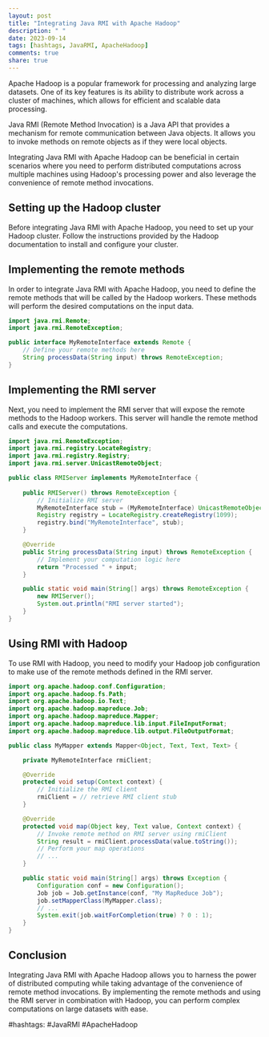 ```yaml
---
layout: post
title: "Integrating Java RMI with Apache Hadoop"
description: " "
date: 2023-09-14
tags: [hashtags, JavaRMI, ApacheHadoop]
comments: true
share: true
---
```


Apache Hadoop is a popular framework for processing and analyzing large datasets. One of its key features is its ability to distribute work across a cluster of machines, which allows for efficient and scalable data processing. 

Java RMI (Remote Method Invocation) is a Java API that provides a mechanism for remote communication between Java objects. It allows you to invoke methods on remote objects as if they were local objects. 

Integrating Java RMI with Apache Hadoop can be beneficial in certain scenarios where you need to perform distributed computations across multiple machines using Hadoop's processing power and also leverage the convenience of remote method invocations.

## Setting up the Hadoop cluster

Before integrating Java RMI with Apache Hadoop, you need to set up your Hadoop cluster. Follow the instructions provided by the Hadoop documentation to install and configure your cluster. 

## Implementing the remote methods

In order to integrate Java RMI with Apache Hadoop, you need to define the remote methods that will be called by the Hadoop workers. These methods will perform the desired computations on the input data. 

```java
import java.rmi.Remote;
import java.rmi.RemoteException;

public interface MyRemoteInterface extends Remote {
    // Define your remote methods here
    String processData(String input) throws RemoteException;
}
```

## Implementing the RMI server

Next, you need to implement the RMI server that will expose the remote methods to the Hadoop workers. This server will handle the remote method calls and execute the computations.

```java
import java.rmi.RemoteException;
import java.rmi.registry.LocateRegistry;
import java.rmi.registry.Registry;
import java.rmi.server.UnicastRemoteObject;

public class RMIServer implements MyRemoteInterface {
    
    public RMIServer() throws RemoteException {
        // Initialize RMI server
        MyRemoteInterface stub = (MyRemoteInterface) UnicastRemoteObject.exportObject(this, 0);
        Registry registry = LocateRegistry.createRegistry(1099);
        registry.bind("MyRemoteInterface", stub);
    }

    @Override
    public String processData(String input) throws RemoteException {
        // Implement your computation logic here
        return "Processed " + input;
    }

    public static void main(String[] args) throws RemoteException {
        new RMIServer();
        System.out.println("RMI server started");
    }
}
```

## Using RMI with Hadoop

To use RMI with Hadoop, you need to modify your Hadoop job configuration to make use of the remote methods defined in the RMI server.

```java
import org.apache.hadoop.conf.Configuration;
import org.apache.hadoop.fs.Path;
import org.apache.hadoop.io.Text;
import org.apache.hadoop.mapreduce.Job;
import org.apache.hadoop.mapreduce.Mapper;
import org.apache.hadoop.mapreduce.lib.input.FileInputFormat;
import org.apache.hadoop.mapreduce.lib.output.FileOutputFormat;

public class MyMapper extends Mapper<Object, Text, Text, Text> {

    private MyRemoteInterface rmiClient;

    @Override
    protected void setup(Context context) {
        // Initialize the RMI client
        rmiClient = // retrieve RMI client stub
    }

    @Override
    protected void map(Object key, Text value, Context context) {
        // Invoke remote method on RMI server using rmiClient
        String result = rmiClient.processData(value.toString());
        // Perform your map operations
        // ...
    }

    public static void main(String[] args) throws Exception {
        Configuration conf = new Configuration();
        Job job = Job.getInstance(conf, "My MapReduce Job");
        job.setMapperClass(MyMapper.class);
        // ...
        System.exit(job.waitForCompletion(true) ? 0 : 1);
    }
}
```

## Conclusion

Integrating Java RMI with Apache Hadoop allows you to harness the power of distributed computing while taking advantage of the convenience of remote method invocations. By implementing the remote methods and using the RMI server in combination with Hadoop, you can perform complex computations on large datasets with ease.

#hashtags: #JavaRMI #ApacheHadoop